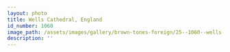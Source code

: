```yaml
---
layout: photo
title: Wells Cathedral, England
id_number: 1060
image_path: /assets/images/gallery/brown-tones-foreign/25--1060--wells-cathedral--england.jpg
description: ''
---
```

